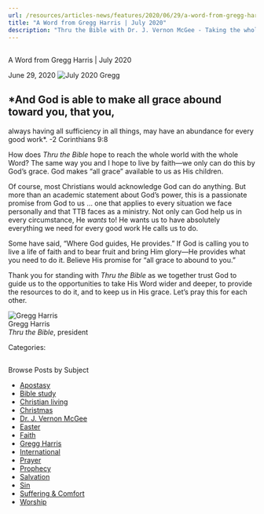 ```yaml
---
url: /resources/articles-news/features/2020/06/29/a-word-from-gregg-harris-july-2020
title: "A Word from Gregg Harris | July 2020"
description: "Thru the Bible with Dr. J. Vernon McGee - Taking the whole Word to the whole world"
---
```







## 
 A Word from Gregg Harris | July 2020


June 29, 2020
![](https://ttb.org/images/default-source/features-and-news/july-2020-gregg9f00e2d4-759d-4887-bdd8-f9fc485398d1.jpg?sfvrsn=3f241f16_1 "July 2020 Gregg")




## *And God is able to make all grace abound toward you, that you, 
always having all sufficiency in all things, may have an abundance for 
every good work*. -2 Corinthians 9:8

 How does *Thru the Bible* hope to reach the whole world with the whole Word? The same way you and I hope to live by faith—we only can do this by God’s grace. God makes “all grace” available to us as His children. 

 Of course, most Christians would acknowledge God can do anything. But more than an academic statement about God’s power, this is a passionate promise from God to us … one that applies to every situation we face personally and that TTB faces as a ministry. Not only can God help us in every circumstance, He *wants* to! He wants us to have absolutely everything we need for every good work He calls us to do. 

Some have said, “Where God guides, He provides.” If God is calling you to live a life of faith and to bear fruit and bring Him glory—He provides what you need to do it. Believe His promise for “all grace to abound to you.” 

Thank you for standing with *Thru the Bible* as we together trust God to guide us to the opportunities to take His Word wider and deeper, to provide the resources to do it, and to keep us in His grace. Let’s pray this for each other. 

![Gregg Harris ](/images/default-source/default-album/gregg-harris.jpg?sfvrsn=38591e16_0 "Gregg Harris ")  
Gregg Harris  
*Thru the Bible*, president 



Categories: 









## 
 Browse Posts by Subject


* [Apostasy](/resources/articles-news/-in-tags/tags/Apostasy)
* [Bible study](/resources/articles-news/-in-tags/tags/Bible-study)
* [Christian living](/resources/articles-news/-in-tags/tags/Christian-living)
* [Christmas](/resources/articles-news/-in-tags/tags/Christmas)
* [Dr. J. Vernon McGee](/resources/articles-news/-in-tags/tags/Dr-J-Vernon-McGee)
* [Easter](/resources/articles-news/-in-tags/tags/easter)
* [Faith](/resources/articles-news/-in-tags/tags/Faith)
* [Gregg Harris](/resources/articles-news/-in-tags/tags/Gregg-Harris)
* [International](/resources/articles-news/-in-tags/tags/International)
* [Prayer](/resources/articles-news/-in-tags/tags/prayer)
* [Prophecy](/resources/articles-news/-in-tags/tags/Prophecy)
* [Salvation](/resources/articles-news/-in-tags/tags/Salvation)
* [Sin](/resources/articles-news/-in-tags/tags/sin)
* [Suffering & Comfort](/resources/articles-news/-in-tags/tags/Suffering-Comfort)
* [Worship](/resources/articles-news/-in-tags/tags/worship)






